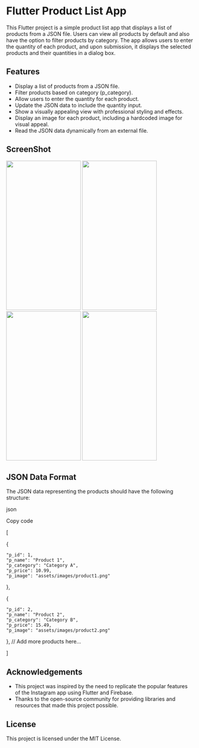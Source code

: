 
# Flutter Product List App

This Flutter project is a simple product list app that displays a list of products from a JSON file. Users can view all products by default and also have the option to filter products by category. The app allows users to enter the quantity of each product, and upon submission, it displays the selected products and their quantities in a dialog box.


## Features

- Display a list of products from a JSON file.
- Filter products based on category (p_category).
- Allow users to enter the quantity for each product.
- Update the JSON data to include the quantity input.
- Show a visually appealing view with professional styling and effects.
- Display an image for each product, including a hardcoded image for visual appeal.
- Read the JSON data dynamically from an external file.

## ScreenShot

<img src="https://github.com/Pankaj0405/flutter_prac_json/assets/91046820/9eb6443d-3d95-406c-823a-be72c549106a" height="400" width="200">
<img src="https://github.com/Pankaj0405/flutter_prac_json/assets/91046820/c9705a56-a152-4f36-b977-0661ffc5f356" height="400" width="200">
<img src="https://github.com/Pankaj0405/flutter_prac_json/assets/91046820/b3047b30-286b-4a1f-8233-c46607605d25" height="400" width="200">
<img src="https://github.com/Pankaj0405/flutter_prac_json/assets/91046820/eaa0a194-5184-489a-ac55-3e7ef223acc7" height="400" width="200">

## JSON Data Format

The JSON data representing the products should have the following structure:

json

Copy code

[

  {

    "p_id": 1,
    "p_name": "Product 1",
    "p_category": "Category A",
    "p_price": 10.99,
    "p_image": "assets/images/product1.png"
  },

  {

    "p_id": 2,
    "p_name": "Product 2",
    "p_category": "Category B",
    "p_price": 15.49,
    "p_image": "assets/images/product2.png"
  },
  // Add more products here...
  
]
## Acknowledgements

- This project was inspired by the need to replicate the popular features of the Instagram app using Flutter and Firebase.
- Thanks to the open-source community for providing libraries and resources that made this project possible.

## License

This project is licensed under the MIT License.

